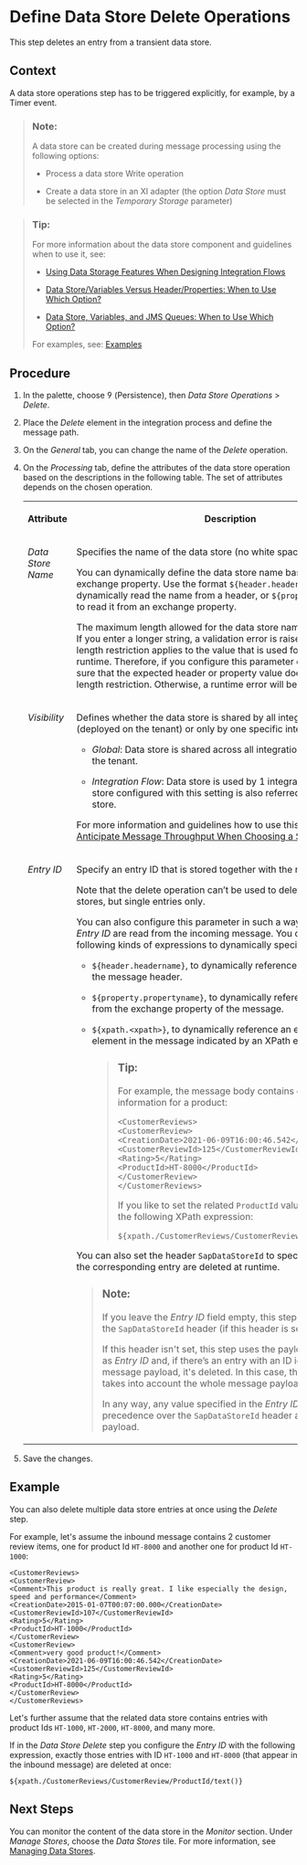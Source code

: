 <!-- loio5efa3ac838e349669f3ad543fc596af6 -->

<link rel="stylesheet" type="text/css" href="../css/sap-icons.css"/>

# Define Data Store Delete Operations

This step deletes an entry from a transient data store.



## Context

A data store operations step has to be triggered explicitly, for example, by a Timer event.

> ### Note:  
> A data store can be created during message processing using the following options:
> 
> -   Process a data store Write operation
> 
> -   Create a data store in an XI adapter \(the option *Data Store* must be selected in the *Temporary Storage* parameter\)

> ### Tip:  
> For more information about the data store component and guidelines when to use it, see:
> 
> -   [Using Data Storage Features When Designing Integration Flows](using-data-storage-features-when-designing-integration-flows-a836b4e.md)
> 
> -   [Data Store/Variables Versus Header/Properties: When to Use Which Option?](data-store-variables-versus-header-properties-when-to-use-which-option-61f4045.md)
> 
> -   [Data Store, Variables, and JMS Queues: When to Use Which Option?](data-store-variables-and-jms-queues-when-to-use-which-option-6bc21cb.md)
> 
> 
> For examples, see: [Examples](examples-c8ba267.md)



<a name="loio5efa3ac838e349669f3ad543fc596af6__steps_rsl_lyx_wx"/>

## Procedure

1.  In the palette, choose <span class="SAP-icons"></span> \(Persistence\), then *Data Store Operations* \> *Delete*.

2.  Place the *Delete* element in the integration process and define the message path.

3.  On the *General* tab, you can change the name of the *Delete* operation.

4.  On the *Processing* tab, define the attributes of the data store operation based on the descriptions in the following table. The set of attributes depends on the chosen operation.


    <table>
    <tr>
    <th valign="top">

    Attribute


    
    </th>
    <th valign="top">

    Description


    
    </th>
    </tr>
    <tr>
    <td valign="top">
    
    *Data Store Name* 


    
    </td>
    <td valign="top">
    
    Specifies the name of the data store \(no white spaces\).

    You can dynamically define the data store name based on a header or exchange property. Use the format `${header.headername}` to dynamically read the name from a header, or `${property.propertyname}` to read it from an exchange property.

    The maximum length allowed for the data store name is 40 characters. If you enter a longer string, a validation error is raised. Note that this length restriction applies to the value that is used for this parameter at runtime. Therefore, if you configure this parameter dynamically, make sure that the expected header or property value does not exceed this length restriction. Otherwise, a runtime error will be raised.


    
    </td>
    </tr>
    <tr>
    <td valign="top">
    
    *Visibility* 


    
    </td>
    <td valign="top">
    
    Defines whether the data store is shared by all integration flows \(deployed on the tenant\) or only by one specific integration flow.

    -   *Global*: Data store is shared across all integration flows deployed on the tenant.

    -   *Integration Flow*: Data store is used by 1 integration flow. A data store configured with this setting is also referred to as local data store.


    For more information and guidelines how to use this parameter, see [Anticipate Message Throughput When Choosing a Storage Option](anticipate-message-throughput-when-choosing-a-storage-option-5b38765.md).


    
    </td>
    </tr>
    <tr>
    <td valign="top">
    
    *Entry ID* 


    
    </td>
    <td valign="top">
    
    Specify an entry ID that is stored together with the message content.

    Note that the delete operation can’t be used to delete whole data stores, but single entries only.

    You can also configure this parameter in such a way that details for the *Entry ID* are read from the incoming message. You can enter the following kinds of expressions to dynamically specify the entry ID:

    -   `${header.headername}`, to dynamically reference an entry ID from the message header.

    -   `${property.propertyname}`, to dynamically reference an entry ID from the exchange property of the message.

    -   `${xpath.<xpath>}`, to dynamically reference an entry ID from an element in the message indicated by an XPath expression.

        > ### Tip:  
        > For example, the message body contains customer review information for a product:
        > 
        > ```
        > <CustomerReviews>
        > <CustomerReview>
        > <CreationDate>2021-06-09T16:00:46.542</CreationDate>
        > <CustomerReviewId>125</CustomerReviewId>
        > <Rating>5</Rating>
        > <ProductId>HT-8000</ProductId>
        > </CustomerReview>
        > </CustomerReviews>
        > 
        > ```
        > 
        > If you like to set the related `ProductId` value as *Entry ID*, use the following XPath expression:
        > 
        > `${xpath./CustomerReviews/CustomerReview/ProductId/text()}`


    You can also set the header `SapDataStoreId` to specify the *Entry ID*, and the corresponding entry are deleted at runtime.

    > ### Note:  
    > If you leave the *Entry ID* field empty, this step uses the value of the `SapDataStoreId` header \(if this header is set\).
    > 
    > If this header isn't set, this step uses the payload of the message as *Entry ID* and, if there’s an entry with an ID identical to the message payload, it's deleted. In this case, the system always takes into account the whole message payload.
    > 
    > In any way, any value specified in the *Entry ID* field takes precedence over the `SapDataStoreId` header and the message payload.


    
    </td>
    </tr>
    </table>
    
5.  Save the changes.




## Example

You can also delete multiple data store entries at once using the *Delete* step.

For example, let's assume the inbound message contains 2 customer review items, one for product Id `HT-8000` and another one for product Id `HT-1000`:

```
<CustomerReviews>
<CustomerReview>
<Comment>This product is really great. I like especially the design, speed and performance</Comment>
<CreationDate>2015-01-07T00:07:00.000</CreationDate>
<CustomerReviewId>107</CustomerReviewId>
<Rating>5</Rating>
<ProductId>HT-1000</ProductId>
</CustomerReview>
<CustomerReview>
<Comment>very good product!</Comment>
<CreationDate>2021-06-09T16:00:46.542</CreationDate>
<CustomerReviewId>125</CustomerReviewId>
<Rating>5</Rating>
<ProductId>HT-8000</ProductId>
</CustomerReview>
</CustomerReviews>

```

Let's further assume that the related data store contains entries with product Ids `HT-1000`, `HT-2000`, `HT-8000`, and many more.

If in the *Data Store Delete* step you configure the *Entry ID* with the following expression, exactly those entries with ID `HT-1000` and `HT-8000` \(that appear in the inbound message\) are deleted at once:

`${xpath./CustomerReviews/CustomerReview/ProductId/text()}`



<a name="loio5efa3ac838e349669f3ad543fc596af6__postreq_qvd_2wx_tfb"/>

## Next Steps

You can monitor the content of the data store in the *Monitor* section. Under *Manage Stores*, choose the *Data Stores* tile. For more information, see [Managing Data Stores](../Operations/managing-data-stores-ac39f1d.md).

